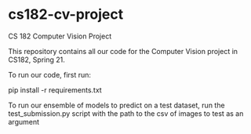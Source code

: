 # cs182-cv-project
CS 182 Computer Vision Project

This repository contains all our code for the Computer Vision project in CS182, Spring 21.

To run our code, first run: 

pip install -r requirements.txt

To run our ensemble of models to predict on a test dataset, run the test_submission.py script with the path to the csv of images to test as an argument


